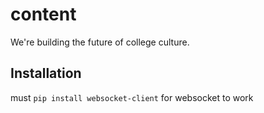 # content

We're building the future of college culture.

## Installation
must `pip install websocket-client` for websocket to work
